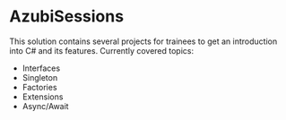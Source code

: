 # AzubiSessions

This solution contains several projects for trainees to get an introduction into C# and its features. Currently covered topics:

- Interfaces
- Singleton
- Factories
- Extensions
- Async/Await